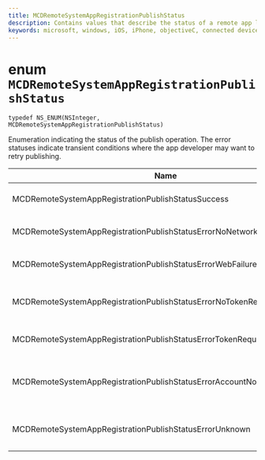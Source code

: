 ```yaml
---
title: MCDRemoteSystemAppRegistrationPublishStatus
description: Contains values that describe the status of a remote app launch using a URI.
keywords: microsoft, windows, iOS, iPhone, objectiveC, connected devices, Project Rome
---
```


# enum `MCDRemoteSystemAppRegistrationPublishStatus`

`typedef NS_ENUM(NSInteger, MCDRemoteSystemAppRegistrationPublishStatus)`

Enumeration indicating the status of the publish operation.
The error statuses indicate transient conditions where the app developer may want to retry publishing.

| Name    |Value   |Description   |                  
|------ |------- |--|
|MCDRemoteSystemAppRegistrationPublishStatusSuccess | 0 | Operation completed successfully.|
|MCDRemoteSystemAppRegistrationPublishStatusErrorNoNetwork | 1 | Network was unavailable. |
|MCDRemoteSystemAppRegistrationPublishStatusErrorWebFailure | 2 | A web service failed.|
|MCDRemoteSystemAppRegistrationPublishStatusErrorNoTokenRequestSubscriber | 3 | No token request subscribers responded.|
|MCDRemoteSystemAppRegistrationPublishStatusErrorTokenRequestFailed | 4 | The token request failed.|
|MCDRemoteSystemAppRegistrationPublishStatusErrorAccountNotFound | 5 | Account to publish information for was not found.|
|MCDRemoteSystemAppRegistrationPublishStatusErrorUnknown | 6 | Operation encountered an unknown error.|